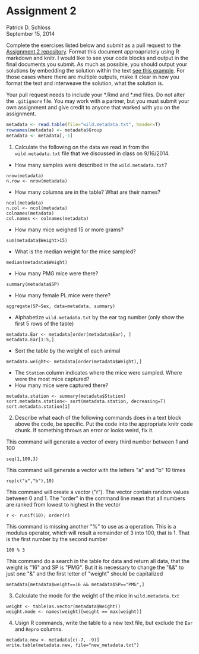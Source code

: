 # Assignment 2
Patrick D. Schloss  
September 15, 2014  

Complete the exercises listed below and submit as a pull request to the [Assignment 2 repository](http://www.github.com/microbialinformatics/assignment02).  Format this document approapriately using R markdown and knitr. I would like to see your code blocks and output in the final documents you submit. As much as possible, you should output your solutions by embedding the solution within the text [see this example](https://github.com/microbialinformatics/assignment02/blob/master/example.Rmd). For those cases where there are multiple outputs, make it clear in how you format the text and interweave the solution, what the solution is.

Your pull request needs to include your *.Rmd and *.md files. Do not alter the `.gitignore` file. You may work with a partner, but you must submit your own assignment and give credit to anyone that worked with you on the assignment.


```r
metadata <- read.table(file="wild.metadata.txt", header=T)
rownames(metadata) <- metadata$Group
metadata <- metadata[,-1]
```

1.  Calculate the following on the data we read in from the `wild.metadata.txt` file that we discussed in class on 9/16/2014.

  * How many samples were described in the `wild.metadata.txt`?
```{r}
nrow(metadata)
n.row <- nrow(metadata)
```
  
  * How many columns are in the table? What are their names?
```{r}
ncol(metadata)
n.col <- ncol(metadata)
colnames(metadata)
col.names <- colnames(metadata)
```
  * How many mice weighed 15 or more grams?
```{r}
sum(metadata$Weight>15)
```
  * What is the median weight for the mice sampled?
```{r}
median(metadata$Weight)
```
  * How many PMG mice were there?
```{r}
summary(metadata$SP)
```
  * How many female PL mice were there?
```{r}
aggregate(SP~Sex, data=metadata, summary)
```
  * Alphabetize `wild.metadata.txt` by the ear tag number (only show the first 5 rows of the table)
```{r}
metadata.Ear <- metadata[order(metadata$Ear), ]
metadata.Ear[1:5,]
```
  * Sort the table by the weight of each animal
```{r}
metadata.weight<- metadata[order(metadata$Weight),]
```
  * The `Station` column indicates where the mice were sampled. Where were the most mice captured?
  * How many mice were captured there?
```{r}
metadata.station <- summary(metadata$Station)
sort.metadata.station<- sort(metadata.station, decreasing=T)
sort.metadata.station[1]
```

2.	Describe what each of the following commands does in a text block above the code, be specific. Put the code into the appropriate knitr code chunk. If something throws an error or looks weird, fix it.

This command will generate a vector of every third number between 1 and 100
```
seq(1,100,3)
```
This command will generate a vector with the letters "a" and "b" 10 times  
```
rep(c("a","b"),10)
```
This command will create a vector ("r"). The vector contain random values between 0 and 1. The "order" in the command line mean that all numbers are ranked from lowest to highest in the vector 
```
r <- runif(10); order(r)
```
This command is missing another "%" to use as a operation. This is a modulus operator, which will result a remainder of 3 into 100, that is 1. That is the first number by the second number
```
100 % 3
```
This command do a search in the table for data and return all data, that the weight is "16" and SP is "PMG". But it is necessary to change the "&&" to just one "&" and the first letter of "weight" should be capitalized
```
metadata[metadata$weight==16 && metadata$SP=="PMG",]
```


3.	Calculate the mode for the weight of the mice in `wild.metadata.txt`
```{r}
weight <- table(as.vector(metadata$Weight))
weight.mode <- names(weight)[weight == max(weight)]
```

4.	Usign R commands, write the table to a new text file, but exclude the `Ear` and `Repro` columns.
```{r}
metadata.new <- metadata[c(-7, -9)]
write.table(metadata.new, file="new_metadata.txt")
```
